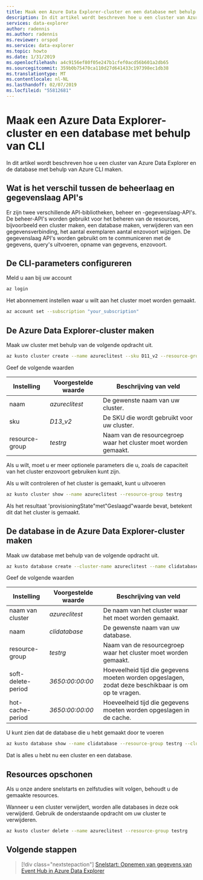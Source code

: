 ```yaml
---
title: Maak een Azure Data Explorer-cluster en een database met behulp van CLI
description: In dit artikel wordt beschreven hoe u een cluster van Azure Data Explorer en de database met behulp van Azure CLI maken
services: data-explorer
author: radennis
ms.author: radennis
ms.reviewer: orspod
ms.service: data-explorer
ms.topic: howto
ms.date: 1/31/2019
ms.openlocfilehash: a4c9156ef80f05e247b1cfef0acd56b601a2db65
ms.sourcegitcommit: 359b0b75470ca110d27d641433c197398ec1db38
ms.translationtype: MT
ms.contentlocale: nl-NL
ms.lasthandoff: 02/07/2019
ms.locfileid: "55812681"
---
```

# <a name="create-an-azure-data-explorer-cluster-and-a-database-using-cli"></a>Maak een Azure Data Explorer-cluster en een database met behulp van CLI

In dit artikel wordt beschreven hoe u een cluster van Azure Data Explorer en de database met behulp van Azure CLI maken.

## <a name="whats-the-difference-between-the-management-plane-and-data-plane-apis"></a>Wat is het verschil tussen de beheerlaag en gegevenslaag API's

Er zijn twee verschillende API-bibliotheken, beheer en -gegevenslaag-API's.
De beheer-API's worden gebruikt voor het beheren van de resources, bijvoorbeeld een cluster maken, een database maken, verwijderen van een gegevensverbinding, het aantal exemplaren aantal enzovoort wijzigen. De gegevenslaag API's worden gebruikt om te communiceren met de gegevens, query's uitvoeren, opname van gegevens, enzovoort.

## <a name="configure-the-cli-parameters"></a>De CLI-parameters configureren

Meld u aan bij uw account

```Bash
az login
```

Het abonnement instellen waar u wilt aan het cluster moet worden gemaakt.

```Bash
az account set --subscription "your_subscription"
```

## <a name="create-the-azure-data-explorer-cluster"></a>De Azure Data Explorer-cluster maken

Maak uw cluster met behulp van de volgende opdracht uit.

```Bash
az kusto cluster create --name azureclitest --sku D11_v2 --resource-group testrg
```

Geef de volgende waarden

   |**Instelling** | **Voorgestelde waarde** | **Beschrijving van veld**|
   |---|---|---|
   | naam | *azureclitest* | De gewenste naam van uw cluster.|
   | sku | *D13_v2* | De SKU die wordt gebruikt voor uw cluster. |
   | resource-group | *testrg* | Naam van de resourcegroep waar het cluster moet worden gemaakt. |

Als u wilt, moet u er meer optionele parameters die u, zoals de capaciteit van het cluster enzovoort gebruiken kunt zijn.

Als u wilt controleren of het cluster is gemaakt, kunt u uitvoeren

```Bash
az kusto cluster show --name azureclitest --resource-group testrg
```

Als het resultaat 'provisioningState"met"Geslaagd"waarde bevat, betekent dit dat het cluster is gemaakt.

## <a name="create-the-database-in-the-azure-data-explorer-cluster"></a>De database in de Azure Data Explorer-cluster maken

Maak uw database met behulp van de volgende opdracht uit.

```Bash
az kusto database create --cluster-name azureclitest --name clidatabase --resource-group testrg --soft-delete-period 3650:00:00:00 --hot-cache-period 3650:00:00:00
```

Geef de volgende waarden

   |**Instelling** | **Voorgestelde waarde** | **Beschrijving van veld**|
   |---|---|---|
   | naam van cluster | *azureclitest* | De naam van het cluster waar het moet worden gemaakt.|
   | naam | *clidatabase* | De gewenste naam van uw database.|
   | resource-group | *testrg* | Naam van de resourcegroep waar het cluster moet worden gemaakt. |
   | soft-delete-period | *3650:00:00:00* | Hoeveelheid tijd die gegevens moeten worden opgeslagen, zodat deze beschikbaar is om op te vragen. |
   | hot-cache-period | *3650:00:00:00* | Hoeveelheid tijd die gegevens moeten worden opgeslagen in de cache. |

U kunt zien dat de database die u hebt gemaakt door te voeren

```Bash
az kusto database show --name clidatabase --resource-group testrg --cluster-name azureclitest
```

Dat is alles u hebt nu een cluster en een database.

## <a name="clean-up-resources"></a>Resources opschonen

Als u onze andere snelstarts en zelfstudies wilt volgen, behoudt u de gemaakte resources.

Wanneer u een cluster verwijdert, worden alle databases in deze ook verwijderd. Gebruik de onderstaande opdracht om uw cluster te verwijderen.

```Bash
az kusto cluster delete --name azureclitest --resource-group testrg
```

## <a name="next-steps"></a>Volgende stappen

> [!div class="nextstepaction"]
> [Snelstart: Opnemen van gegevens van Event Hub in Azure Data Explorer](ingest-data-event-hub.md)

